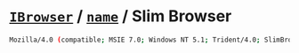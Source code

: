 # [`IBrowser`](/api/ua-parser-js/get-browser.md) / [`name`](../name.md) / Slim Browser

```sh
Mozilla/4.0 (compatible; MSIE 7.0; Windows NT 5.1; Trident/4.0; SlimBrowser)
```